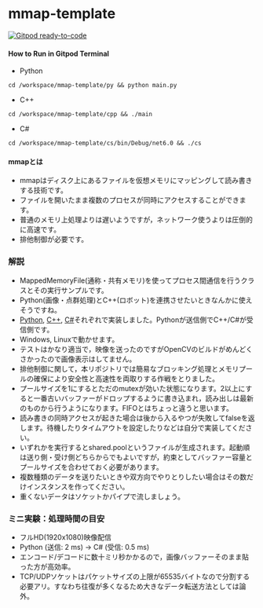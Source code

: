 # mmap-template

[![Gitpod ready-to-code](https://img.shields.io/badge/Gitpod-ready--to--code-blue?logo=gitpod)](https://gitpod.io/#https://github.com/husty530/mmap-template)  
#### How to Run in Gitpod Terminal
* Python
```
cd /workspace/mmap-template/py && python main.py
```
* C++ 
```
cd /workspace/mmap-template/cpp && ./main
```
* C#
```
cd /workspace/mmap-template/cs/bin/Debug/net6.0 && ./cs
```

#### mmapとは
* mmapはディスク上にあるファイルを仮想メモリにマッピングして読み書きする技術です。  
* ファイルを開いたまま複数のプロセスが同時にアクセスすることができます。  
* 普通のメモリ上処理よりは遅いようですが，ネットワーク使うよりは圧倒的に高速です。  
* 排他制御が必要です。  

### 解説
* MappedMemoryFile(通称・共有メモリ)を使ってプロセス間通信を行うクラスとその実行サンプルです。  
* Python(画像・点群処理)とC++(ロボット)を連携させたいときなんかに使えそうですね。  
* [Python](/py), [C++](/cpp), [C#](/cs)それぞれで実装しました。Pythonが送信側でC++/C#が受信側です。  
* Windows, Linuxで動かせます。  
* テストはかなり適当で，映像を送ったのですがOpenCVのビルドがめんどくさかったので画像表示はしてません。  
* 排他制御に関して，本リポジトリでは簡易なブロッキング処理とメモリプールの確保により安全性と高速性を両取りする作戦をとりました。  
* プールサイズを1にするとただのmutexが効いた状態になります。2以上にすると一番古いバッファーがドロップするように書き込まれ，読み出しは最新のものから行うようになります。FIFOとはちょっと違うと思います。  
* 読み書きの同時アクセスが起きた場合は後から入るやつが失敗してfalseを返します。待機したりタイムアウトを設定したりなどは自分で実装してください。
* いずれかを実行するとshared.poolというファイルが生成されます。起動順は送り側・受け側どちらからでもよいですが，約束としてバッファー容量とプールサイズを合わせておく必要があります。  
* 複数種類のデータを送りたいときや双方向でやりとりしたい場合はその数だけインスタンスを作ってください。  
* 重くないデータはソケットかパイプで流しましょう。  

### ミニ実験：処理時間の目安
* フルHD(1920x1080)映像配信  
* Python (送信: 2 ms) -> C# (受信: 0.5 ms)  
* エンコード/デコードに数十ミリ秒かかるので，画像バッファーそのまま貼った方が高効率。  
* TCP/UDPソケットはパケットサイズの上限が65535バイトなので分割する必要アリ。すなわち往復が多くなるため大きなデータ転送方法としては論外。  
